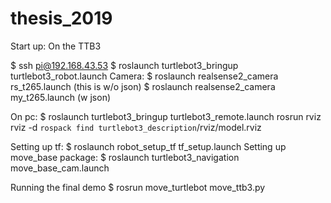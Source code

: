 # thesis_2019

Start up:
On the TTB3

$ ssh pi@192.168.43.53
$ roslaunch turtlebot3_bringup turtlebot3_robot.launch
Camera:
$ roslaunch realsense2_camera rs_t265.launch (this is w/o json)
$ roslaunch realsense2_camera my_t265.launch (w json)


On pc:
$ roslaunch turtlebot3_bringup turtlebot3_remote.launch
rosrun rviz rviz -d `rospack find turtlebot3_description`/rviz/model.rviz

Setting up tf:
$ roslaunch robot_setup_tf tf_setup.launch
Setting up move_base package:
$ roslaunch turtlebot3_navigation move_base_cam.launch

Running the final demo
$ rosrun move_turtlebot move_ttb3.py
